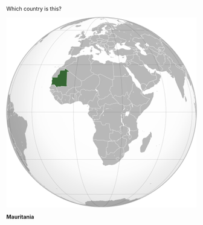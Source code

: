 Which country is this?

![Map of a country](images/Mauritania_(orthographic_projection).svg)
<!--question-->
**Mauritania**